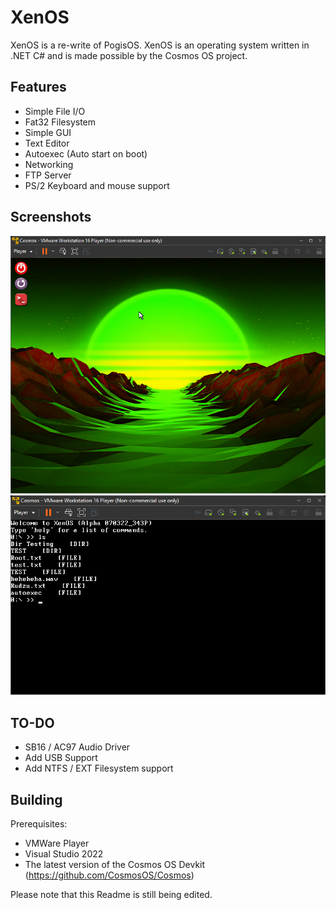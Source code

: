 # XenOS
XenOS is a re-write of PogisOS. XenOS is an operating system written in .NET C# and is made possible by the Cosmos OS project.
<br/>
## Features
* Simple File I/O
* Fat32 Filesystem
* Simple GUI
* Text Editor
* Autoexec (Auto start on boot)
* Networking
* FTP Server
* PS/2 Keyboard and mouse support

## Screenshots
<img src="https://github.com/MEMESCOEP/XenOS/raw/main/XenOS/Screenshots/GUI.png" />
<img src="https://github.com/MEMESCOEP/XenOS/raw/main/XenOS/Screenshots/Console.png" />

## TO-DO
* SB16 / AC97 Audio Driver
* Add USB Support
* Add NTFS / EXT Filesystem support

## Building
Prerequisites:
* VMWare Player
* Visual Studio 2022
* The latest version of the Cosmos OS Devkit (https://github.com/CosmosOS/Cosmos)

Please note that this Readme is still being edited.
